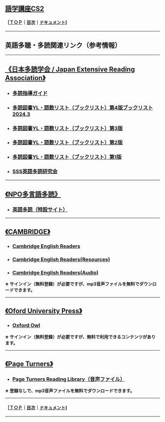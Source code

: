 ## [語学講座CS2](https://csreviser.github.io/CaptureStream2/) 
#### ［[ＴＯＰ](./)**｜**[目次](./#目次)**｜**[ドキュメント](./#ドキュメント-1)]

***
## 英語多聴・多読関連リンク（参考情報）
***
## [《日本多読学会 / Japan Extensive Reading Association》](https://jera-tadoku.jp/)                
* ### [多読指導ガイド](https://jera-tadoku.jp/ER_Teaching_Guide-20200125.pdf)                 
* ### [多読図書YL・語数リスト（ブックリスト）第4版ブックリスト2024.3](https://jera-tadoku.jp/Booklist.2024.3.pdf)       
* ### [多読図書YL・語数リスト（ブックリスト）第3版](https://jera-tadoku.jp/Booklist.2023.4.pdf)                 
* ### [多読図書YL・語数リスト（ブックリスト）第2版](https://jera-tadoku.jp/2022-10_Booklist_Web.pdf)
* ### [多読図書YL・語数リスト（ブックリスト）第1版](https://jera-tadoku.jp/2022-04-JERA_Booklist-220316.pdf)                     

* ### [SSS英語多読研究会](https://www.seg.co.jp/sss/)                     


***
## [《NPO多言語多読》](https://tadoku.org/)                
* ### [英語多読（特設サイト）](https://tadoku.org/english/)                

***
## [《CAMBRIDGE》](https://www.cambridge.org/)                
* ### [Cambridge English Readers](https://www.cambridge.org/au/cambridgeenglish/catalog/secondary/cambridge-english-readers)    
* ### [Cambridge English Readers(Resources)](https://www.cambridge.org/au/cambridgeenglish/catalog/secondary/cambridge-english-readers/resources)             
* ### [Cambridge English Readers(Audio)](https://www.cambridge.org/au/cambridgeenglish/catalog/secondary/cambridge-english-readers/resources?formatTag[]=Audio)             
**※ サインイン（無料登録）が必要ですが、mp3音声ファイルを無料でダウンロードできます。**

***
## [《Oford University Press》](https://www.oupjapan.co.jp/ja/content/oxford-university-press-%E5%AD%A6%E8%A1%93%E6%9B%B8%E3%83%BB%E8%BE%9E%E4%BA%8B%E5%85%B8%E3%83%BB%E8%8B%B1%E8%AA%9E%E6%95%99%E6%9D%90)                
* ### [Oxford Owl](https://www.oxfordowl.co.uk/)
**※ サインイン（無料登録）が必要ですが、無料で利用できるコンテンツがあります。**

***
## [《Page Turners》](https://cengagejapan.com/elt/Readers/page/?no=128644549488pkh)                
* ### [Page Turners Reading Library（音声ファイル）](https://www.cengage.com/cgi-wadsworth/course_products_wp.pl?fid=M20b&product_isbn_issn=PRO0000000017)
**※ 登録なしで、mp3音声ファイルを無料でダウンロードできます。**

***
#### ［[ＴＯＰ](./)**｜**[目次](./#目次)**｜**[ドキュメント](./#ドキュメント-1)]

*** 
 <link rel="shortcut icon" type="image/x-icon" href="https://avatars.githubusercontent.com/u/46049273?v=4">
 <meta name="twitter:image:src" content="https://avatars.githubusercontent.com/u/46049273?v=4">
 <link rel="prev" href="{{ paginator.previous_page_path | absolute_url }}" />
